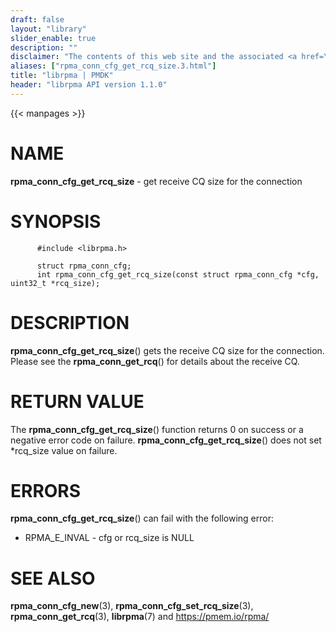 ```yaml
---
draft: false
layout: "library"
slider_enable: true
description: ""
disclaimer: "The contents of this web site and the associated <a href=\"https://github.com/pmem\">GitHub repositories</a> are BSD-licensed open source."
aliases: ["rpma_conn_cfg_get_rcq_size.3.html"]
title: "librpma | PMDK"
header: "librpma API version 1.1.0"
---
```

{{< manpages >}}

[comment]: <> (SPDX-License-Identifier: BSD-3-Clause)
[comment]: <> (Copyright 2020-2022, Intel Corporation)

# NAME

**rpma_conn_cfg_get_rcq_size** - get receive CQ size for the connection

# SYNOPSIS

          #include <librpma.h>

          struct rpma_conn_cfg;
          int rpma_conn_cfg_get_rcq_size(const struct rpma_conn_cfg *cfg, uint32_t *rcq_size);

# DESCRIPTION

**rpma_conn_cfg_get_rcq_size**() gets the receive CQ size for the
connection. Please see the **rpma_conn_get_rcq**() for details about the
receive CQ.

# RETURN VALUE

The **rpma_conn_cfg_get_rcq_size**() function returns 0 on success or a
negative error code on failure. **rpma_conn_cfg_get_rcq_size**() does
not set \*rcq_size value on failure.

# ERRORS

**rpma_conn_cfg_get_rcq_size**() can fail with the following error:

-   RPMA_E\_INVAL - cfg or rcq_size is NULL

# SEE ALSO

**rpma_conn_cfg_new**(3), **rpma_conn_cfg_set_rcq_size**(3),
**rpma_conn_get_rcq**(3), **librpma**(7) and https://pmem.io/rpma/
